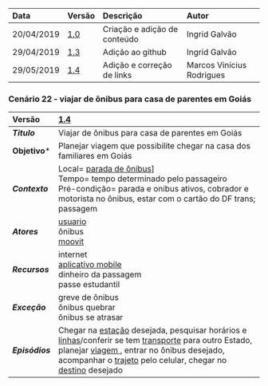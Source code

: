 |Data|Versão|Descrição|Autor|
|:---|:---|:---|:---|
|20/04/2019|[1.0](https://github.com/Andre-Eduardo/2019.1-Requisitos-Moovit/tree/master/cenarios/versao%20cenarios%201.0)|Criação e adição de conteúdo|Ingrid Galvão|
|29/04/2019|[1.3](https://github.com/Andre-Eduardo/2019.1-Requisitos-Moovit/tree/master/cenarios/versao%20cenarios%201.3)|Adição ao github|Ingrid Galvão|
|29/05/2019|[1.4](https://github.com/Andre-Eduardo/2019.1-Requisitos-Moovit/tree/master/cenarios/versao%20cenarios%201.4)|Adição e correção de links |Marcos Vinícius Rodrigues|

### Cenário 22 - viajar de ônibus para casa de parentes em Goiás
|Versão|[1.4](https://github.com/Andre-Eduardo/2019.1-Requisitos-Moovit/tree/master/cenarios/versao%20cenarios%201.4)
|:-|:-|
|***Titulo***|Viajar de ônibus para casa de parentes em Goiás|
|**Objetivo***|Planejar viagem que possibilite chegar na casa dos familiares em Goiás|
|***Contexto***|Local= [parada de ônibus](https://github.com/Andre-Eduardo/2019.1-Requisitos-Moovit/wiki/L42---parada-de-onibus)]<br> Tempo= tempo determinado pelo passageiro<br>Pré-condição= parada e onibus ativos, cobrador e motorista no ônibus, estar com o cartão do DF trans; passagem
|***Atores***|[usuario](https://github.com/Andre-Eduardo/2019.1-Requisitos-Moovit/wiki/L65-Usu%C3%A1rio)<br>ônibus<br>[moovit](https://github.com/Andre-Eduardo/2019.1-Requisitos-Moovit/wiki/L38---moovit)
|***Recursos***|internet<br>[aplicativo mobile](https://github.com/Andre-Eduardo/2019.1-Requisitos-Moovit/wiki/L03---aplica%C3%A7ao-mobile)<br>dinheiro da passagem<br>passe estudantil<br>
|***Exceção***|greve de ônibus<br>ônibus quebrar<br>ônibus se atrasar
|***Episódios***|Chegar na [estação](https://github.com/Andre-Eduardo/2019.1-Requisitos-Moovit/wiki/L18---esta%C3%A7%C3%A3o) desejada, pesquisar horários e [linhas](https://github.com/Andre-Eduardo/2019.1-Requisitos-Moovit/wiki/L30---linhas)/conferir se tem [transporte](https://github.com/Andre-Eduardo/2019.1-Requisitos-Moovit/wiki/L63---transporte) para outro Estado, planejar [viagem ](https://github.com/Andre-Eduardo/2019.1-Requisitos-Moovit/wiki/L67-Viagem), entrar no ônibus desejado, acompanhar o [trajeto](https://github.com/Andre-Eduardo/2019.1-Requisitos-Moovit/wiki/L63-Trajeto) pelo celular, chegar no [destino](https://github.com/Andre-Eduardo/2019.1-Requisitos-Moovit/wiki/L14---destino) desejado
